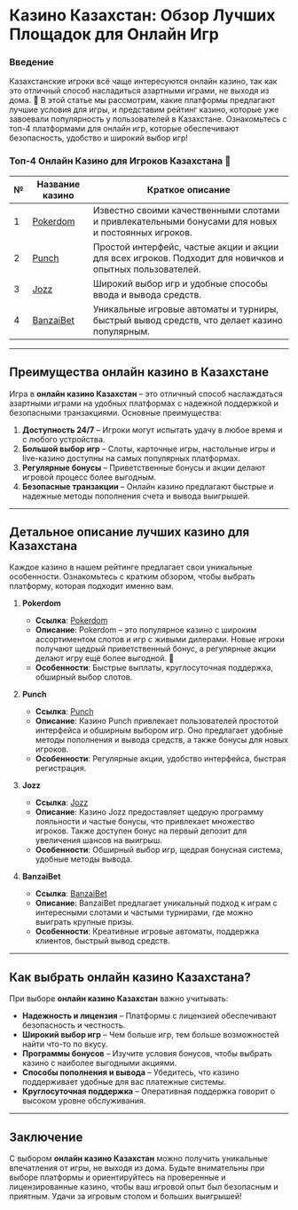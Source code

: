 # Казино Казахстан: Обзор Лучших Площадок для Онлайн Игр

### Введение

Казахстанские игроки всё чаще интересуются онлайн казино, так как это отличный способ насладиться азартными играми, не выходя из дома. 🎰 В этой статье мы рассмотрим, какие платформы предлагают лучшие условия для игры, и представим рейтинг казино, которые уже завоевали популярность у пользователей в Казахстане. Ознакомьтесь с топ-4 платформами для онлайн игр, которые обеспечивают безопасность, удобство и широкий выбор игр!

### Топ-4 Онлайн Казино для Игроков Казахстана 🎲

| № | Название казино | Краткое описание |
|---|------------------|------------------|
| 1 | [Pokerdom](https://brandplay.link/4k77v2yx) | Известно своими качественными слотами и привлекательными бонусами для новых и постоянных игроков. |
| 2 | [Punch](https://betpunch1.com/d638d6d39) | Простой интерфейс, частые акции и акции для всех игроков. Подходит для новичков и опытных пользователей. |
| 3 | [Jozz](https://tk435zi5i9.com/alt/jozz/registration?e8250665e216213938eeaefaf3e61c0a) | Широкий выбор игр и удобные способы ввода и вывода средств. |
| 4 | [BanzaiBet](https://bnzstr009.com/e9rVJ) | Уникальные игровые автоматы и турниры, быстрый вывод средств, что делает казино популярным. |

---

## Преимущества онлайн казино в Казахстане

Игра в **онлайн казино Казахстан** – это отличный способ наслаждаться азартными играми на удобных платформах с надежной поддержкой и безопасными транзакциями. Основные преимущества:

1. **Доступность 24/7** – Игроки могут испытать удачу в любое время и с любого устройства.
2. **Большой выбор игр** – Слоты, карточные игры, настольные игры и live-казино доступны на самых популярных платформах.
3. **Регулярные бонусы** – Приветственные бонусы и акции делают игровой процесс более выгодным.
4. **Безопасные транзакции** – Онлайн казино предлагают быстрые и надежные методы пополнения счета и вывода выигрышей.

---

## Детальное описание лучших казино для Казахстана

Каждое казино в нашем рейтинге предлагает свои уникальные особенности. Ознакомьтесь с кратким обзором, чтобы выбрать платформу, которая подходит именно вам.

1. **Pokerdom**  
   - **Ссылка**: [Pokerdom](https://brandplay.link/4k77v2yx)  
   - **Описание**: Pokerdom – это популярное казино с широким ассортиментом слотов и игр с живыми дилерами. Новые игроки получают щедрый приветственный бонус, а регулярные акции делают игру ещё более выгодной. 🎁  
   - **Особенности**: Быстрые выплаты, круглосуточная поддержка, обширный выбор слотов.

2. **Punch**  
   - **Ссылка**: [Punch](https://betpunch1.com/d638d6d39)  
   - **Описание**: Казино Punch привлекает пользователей простотой интерфейса и обширным выбором игр. Оно предлагает удобные методы пополнения и вывода средств, а также бонусы для новых игроков.  
   - **Особенности**: Регулярные акции, удобство интерфейса, быстрая регистрация.

3. **Jozz**  
   - **Ссылка**: [Jozz](https://tk435zi5i9.com/alt/jozz/registration?e8250665e216213938eeaefaf3e61c0a)  
   - **Описание**: Казино Jozz предоставляет щедрую программу лояльности и частые бонусы, что привлекает множество игроков. Также доступен бонус на первый депозит для увеличения шансов на выигрыш.  
   - **Особенности**: Обширный выбор игр, щедрая бонусная система, удобные методы вывода.

4. **BanzaiBet**  
   - **Ссылка**: [BanzaiBet](https://bnzstr009.com/e9rVJ)  
   - **Описание**: BanzaiBet предлагает уникальный подход к играм с интересными слотами и частыми турнирами, где можно выиграть крупные призы.  
   - **Особенности**: Креативные игровые автоматы, поддержка клиентов, быстрый вывод средств.

---

## Как выбрать онлайн казино Казахстана?

При выборе **онлайн казино Казахстан** важно учитывать:

- **Надежность и лицензия** – Платформы с лицензией обеспечивают безопасность и честность.
- **Широкий выбор игр** – Чем больше игр, тем больше возможностей найти что-то по вкусу.
- **Программы бонусов** – Изучите условия бонусов, чтобы выбрать казино с наиболее выгодными акциями.
- **Способы пополнения и вывода** – Убедитесь, что казино поддерживает удобные для вас платежные системы.
- **Круглосуточная поддержка** – Оперативная поддержка говорит о высоком уровне обслуживания.

---

## Заключение

С выбором **онлайн казино Казахстан** можно получить уникальные впечатления от игры, не выходя из дома. Будьте внимательны при выборе платформы и ориентируйтесь на проверенные и лицензированные казино, чтобы ваш игровой опыт был безопасным и приятным. Удачи за игровым столом и больших выигрышей!

